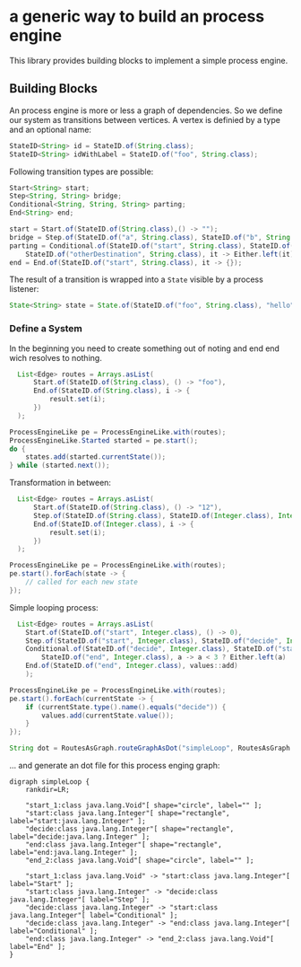 # a generic way to build an process engine

This library provides building blocks to implement a simple process engine. 

## Building Blocks

An process engine is more or less a graph of dependencies. So we define our system as transitions between vertices. 
A vertex is definied by a type and an optional name:

```java
StateID<String> id = StateID.of(String.class);
StateID<String> idWithLabel = StateID.of("foo", String.class);
```

Following transition types are possible:

```java
Start<String> start;
Step<String, String> bridge;
Conditional<String, String, String> parting;
End<String> end;

start = Start.of(StateID.of(String.class),() -> "");
bridge = Step.of(StateID.of("a", String.class), StateID.of("b", String.class), it -> it);
parting = Conditional.of(StateID.of("start", String.class), StateID.of("oneDestination", String.class),
    StateID.of("otherDestination", String.class), it -> Either.left(it));
end = End.of(StateID.of("start", String.class), it -> {});
```

The result of a transition is wrapped into a `State` visible by a process listener:

```java
State<String> state = State.of(StateID.of("foo", String.class), "hello");
```

### Define a System

In the beginning you need to create something out of noting and end end wich resolves to nothing.

```java
  List<Edge> routes = Arrays.asList(
      Start.of(StateID.of(String.class), () -> "foo"),
      End.of(StateID.of(String.class), i -> {
          result.set(i);
      })
  );

ProcessEngineLike pe = ProcessEngineLike.with(routes);
ProcessEngineLike.Started started = pe.start();
do {
    states.add(started.currentState());
} while (started.next());

```

Transformation in between:

```java
  List<Edge> routes = Arrays.asList(
      Start.of(StateID.of(String.class), () -> "12"),
      Step.of(StateID.of(String.class), StateID.of(Integer.class), Integer::valueOf),
      End.of(StateID.of(Integer.class), i -> {
          result.set(i);
      })
  );

ProcessEngineLike pe = ProcessEngineLike.with(routes);
pe.start().forEach(state -> {
    // called for each new state
});
```

Simple looping process:

```java
  List<Edge> routes = Arrays.asList(
    Start.of(StateID.of("start", Integer.class), () -> 0),
    Step.of(StateID.of("start", Integer.class), StateID.of("decide", Integer.class), a -> a + 1),
    Conditional.of(StateID.of("decide", Integer.class), StateID.of("start", Integer.class),
        StateID.of("end", Integer.class), a -> a < 3 ? Either.left(a) : Either.right(a)),
    End.of(StateID.of("end", Integer.class), values::add)
    );

ProcessEngineLike pe = ProcessEngineLike.with(routes);
pe.start().forEach(currentState -> {
    if (currentState.type().name().equals("decide")) {
        values.add(currentState.value());
    }
});

String dot = RoutesAsGraph.routeGraphAsDot("simpleLoop", RoutesAsGraph.asGraphIncludingStartAndEnd(routes));
```

... and generate an dot file for this process enging graph: 

```
digraph simpleLoop {
	rankdir=LR;

	"start_1:class java.lang.Void"[ shape="circle", label="" ];
	"start:class java.lang.Integer"[ shape="rectangle", label="start:java.lang.Integer" ];
	"decide:class java.lang.Integer"[ shape="rectangle", label="decide:java.lang.Integer" ];
	"end:class java.lang.Integer"[ shape="rectangle", label="end:java.lang.Integer" ];
	"end_2:class java.lang.Void"[ shape="circle", label="" ];

	"start_1:class java.lang.Void" -> "start:class java.lang.Integer"[ label="Start" ];
	"start:class java.lang.Integer" -> "decide:class java.lang.Integer"[ label="Step" ];
	"decide:class java.lang.Integer" -> "start:class java.lang.Integer"[ label="Conditional" ];
	"decide:class java.lang.Integer" -> "end:class java.lang.Integer"[ label="Conditional" ];
	"end:class java.lang.Integer" -> "end_2:class java.lang.Void"[ label="End" ];
}

```